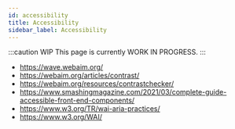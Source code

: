 ```yaml
---
id: accessibility
title: Accessibility
sidebar_label: Accessibility
---
```


:::caution WIP
This page is currently WORK IN PROGRESS.
:::

- https://wave.webaim.org/
- https://webaim.org/articles/contrast/
- https://webaim.org/resources/contrastchecker/
- https://www.smashingmagazine.com/2021/03/complete-guide-accessible-front-end-components/
- https://www.w3.org/TR/wai-aria-practices/
- https://www.w3.org/WAI/
